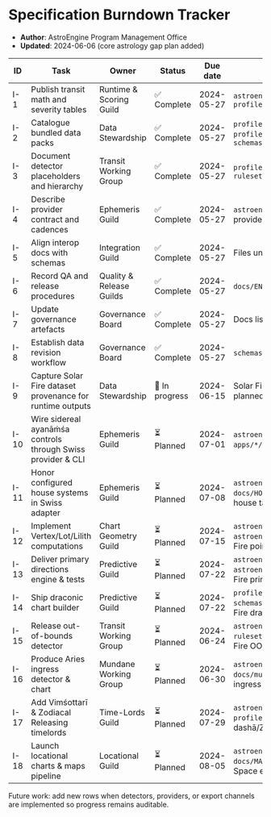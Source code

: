 # Specification Burndown Tracker

- **Author**: AstroEngine Program Management Office
- **Updated**: 2024-06-06 (core astrology gap plan added)

| ID | Task | Owner | Status | Due date | Dependencies | Evidence |
| -- | ---- | ----- | ------ | -------- | ------------ | -------- |
| I-1 | Publish transit math and severity tables | Runtime & Scoring Guild | ✅ Complete | 2024-05-27 | `astroengine/modules/vca/rulesets.py`, `profiles/base_profile.yaml` | `docs/module/core-transit-math.md`, Solar Fire verification notes, `pytest` (`tests/test_vca_ruleset.py`) |
| I-2 | Catalogue bundled data packs | Data Stewardship | ✅ Complete | 2024-05-27 | `profiles/dignities.csv`, `profiles/fixed_stars.csv`, `schemas/orbs_policy.json` | `docs/module/data-packs.md`, `tests/test_orbs_policy.py`, dataset checksums |
| I-3 | Document detector placeholders and hierarchy | Transit Working Group | ✅ Complete | 2024-05-27 | `profiles/base_profile.yaml`, `rulesets/transit/*.ruleset.md` | `docs/module/event-detectors/overview.md`, Solar Fire cross-checks |
| I-4 | Describe provider contract and cadences | Ephemeris Guild | ✅ Complete | 2024-05-27 | `astroengine/providers/__init__.py`, provider design notes | `docs/module/providers_and_frames.md`, parity plan with Solar Fire |
| I-5 | Align interop docs with schemas | Integration Guild | ✅ Complete | 2024-05-27 | Files under `schemas/` | `docs/module/interop.md`, `tests/test_result_schema.py`, `tests/test_contact_gate_schema.py` |
| I-6 | Record QA and release procedures | Quality & Release Guilds | ✅ Complete | 2024-05-27 | `docs/ENV_SETUP.md`, automated test suite | `docs/module/qa_acceptance.md`, `docs/module/release_ops.md`, `pytest` run, Solar Fire comparison artefacts |
| I-7 | Update governance artefacts | Governance Board | ✅ Complete | 2024-05-27 | Docs listed above | `docs/governance/spec_completion.md`, `docs/governance/acceptance_checklist.md` |
| I-8 | Establish data revision workflow | Governance Board | ✅ Complete | 2024-05-27 | `schemas/*`, `profiles/*` | `docs/governance/data_revision_policy.md`, revision log entries |
| I-9 | Capture Solar Fire dataset provenance for runtime outputs | Data Stewardship | 🚧 In progress | 2024-06-15 | Solar Fire exports (transits, returns), planned SQLite indexes | Pending ingestion scripts, checksums to be logged |
| I-10 | Wire sidereal ayanāṁśa controls through Swiss provider & CLI | Ephemeris Guild | ⏳ Planned | 2024-07-01 | `astroengine/providers/swiss_provider.py`, `apps/*/cli.py`, Solar Fire sidereal exports | `docs/core_astrology_gap_plan.md` |
| I-11 | Honor configured house systems in Swiss adapter | Ephemeris Guild | ⏳ Planned | 2024-07-08 | `astroengine/chart/houses.py`, `docs/HOUSES_FALLBACK_SPEC.md`, Solar Fire house tables | `docs/core_astrology_gap_plan.md` |
| I-12 | Implement Vertex/Lot/Lilith computations | Chart Geometry Guild | ⏳ Planned | 2024-07-15 | `astroengine/chart/points.py`, `astroengine/catalogs/points.py`, Solar Fire point exports | `docs/core_astrology_gap_plan.md` |
| I-13 | Deliver primary directions engine & tests | Predictive Guild | ⏳ Planned | 2024-07-22 | `astroengine/detectors/directions.py`, `astroengine/chart/directions.py`, Solar Fire primary tables | `docs/core_astrology_gap_plan.md` |
| I-14 | Ship draconic chart builder | Predictive Guild | ⏳ Planned | 2024-07-22 | `profiles/base_profile.yaml`, `schemas/natal_input_v1_ext.json`, Solar Fire draconic exports | `docs/core_astrology_gap_plan.md` |
| I-15 | Release out-of-bounds detector | Transit Working Group | ⏳ Planned | 2024-06-24 | `astroengine/detectors/declination.py`, `rulesets/transit/scan.ruleset.md`, Solar Fire OOB logs | `docs/core_astrology_gap_plan.md` |
| I-16 | Produce Aries ingress detector & chart | Mundane Working Group | ⏳ Planned | 2024-06-30 | `astroengine/detectors/ingresses.py`, `docs/mundane_ingress.md`, Solar Fire Aries ingress exports | `docs/core_astrology_gap_plan.md` |
| I-17 | Add Vimśottarī & Zodiacal Releasing timelords | Time-Lords Guild | ⏳ Planned | 2024-07-29 | `astroengine/timelords/`, `profiles/base_profile.yaml`, Solar Fire dashā/ZR tables | `docs/core_astrology_gap_plan.md` |
| I-18 | Launch locational charts & maps pipeline | Locational Guild | ⏳ Planned | 2024-08-05 | `astroengine/locational/`, `docs/MAPS_SPEC.md`, Solar Fire A*C*G/Local Space exports | `docs/core_astrology_gap_plan.md` |

Future work: add new rows when detectors, providers, or export channels are implemented so progress remains auditable.
